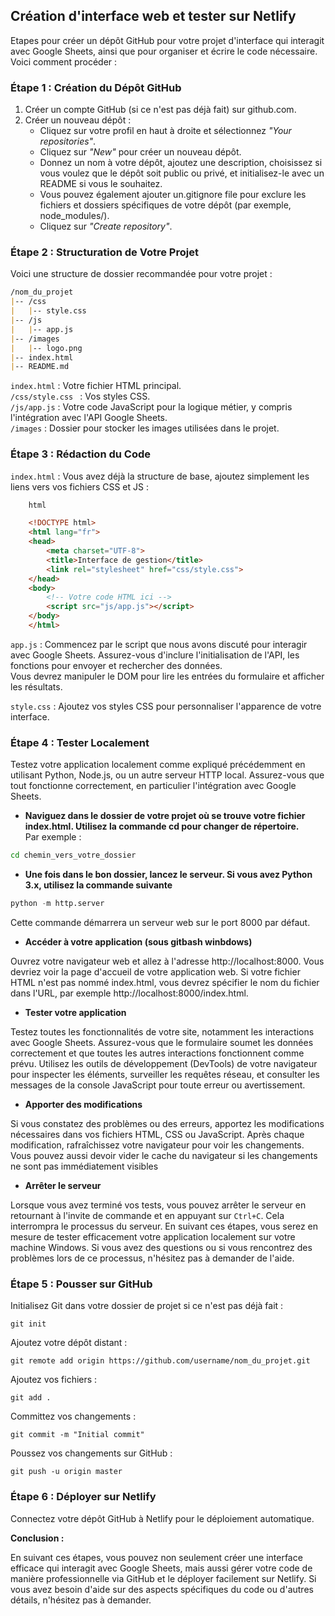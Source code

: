 ## Création d'interface web et tester sur Netlify

Etapes pour créer un dépôt GitHub pour votre projet d'interface qui interagit avec Google Sheets, ainsi que pour organiser et écrire le code nécessaire.   
Voici comment procéder :  

### Étape 1 : Création du Dépôt GitHub

1. Créer un compte GitHub (si ce n'est pas déjà fait) sur github.com.
2. Créer un nouveau dépôt :
    - Cliquez sur votre profil en haut à droite et sélectionnez *"Your repositories"*.
    - Cliquez sur *"New"* pour créer un nouveau dépôt.
    - Donnez un nom à votre dépôt, ajoutez une description, choisissez si vous voulez que le dépôt soit public ou privé, et initialisez-le avec un README si vous le souhaitez.
    - Vous pouvez également ajouter un.gitignore file pour exclure les fichiers et dossiers spécifiques de votre dépôt (par exemple, node_modules/).
    - Cliquez sur *"Create repository"*.


### Étape 2 : Structuration de Votre Projet

Voici une structure de dossier recommandée pour votre projet :

```md
/nom_du_projet
|-- /css
|   |-- style.css
|-- /js
|   |-- app.js
|-- /images
|   |-- logo.png
|-- index.html
|-- README.md
```

```index.html``` : Votre fichier HTML principal.    
```/css/style.css ```  : Vos styles CSS.  
```/js/app.js``` : Votre code JavaScript pour la logique métier, y compris l'intégration avec l'API Google Sheets.  
```/images``` : Dossier pour stocker les images utilisées dans le projet.


### Étape 3 : Rédaction du Code

```index.html``` : Vous avez déjà la structure de base, ajoutez simplement les liens vers vos fichiers CSS et JS :

```html
    html

    <!DOCTYPE html>
    <html lang="fr">
    <head>
        <meta charset="UTF-8">
        <title>Interface de gestion</title>
        <link rel="stylesheet" href="css/style.css">
    </head>
    <body>
        <!-- Votre code HTML ici -->
        <script src="js/app.js"></script>
    </body>
    </html>
```

```app.js``` : Commencez par le script que nous avons discuté pour interagir avec Google Sheets.
Assurez-vous d'inclure l'initialisation de l'API, les fonctions pour envoyer et rechercher des données.  
Vous devrez manipuler le DOM pour lire les entrées du formulaire et afficher les résultats.

```style.css``` : Ajoutez vos styles CSS pour personnaliser l'apparence de votre interface.

### Étape 4 : Tester Localement

Testez votre application localement comme expliqué précédemment en utilisant Python, Node.js, ou un autre serveur HTTP local.
Assurez-vous que tout fonctionne correctement, en particulier l'intégration avec Google Sheets.  

- **Naviguez dans le dossier de votre projet où se trouve votre fichier index.html. Utilisez la commande cd pour changer de répertoire.**   
Par exemple :

```bash
cd chemin_vers_votre_dossier

```

- **Une fois dans le bon dossier, lancez le serveur. Si vous avez Python 3.x, utilisez la commande suivante**

```python
python -m http.server
```  
Cette commande démarrera un serveur web sur le port 8000 par défaut.



- **Accéder à votre application (sous gitbash winbdows)**  

Ouvrez votre navigateur web et allez à l'adresse http://localhost:8000. Vous devriez voir la page d'accueil de votre application web. Si votre fichier HTML n'est pas nommé index.html, vous devrez spécifier le nom du fichier dans l'URL, par exemple http://localhost:8000/index.html.


- **Tester votre application** 

Testez toutes les fonctionnalités de votre site, notamment les interactions avec Google Sheets. Assurez-vous que le formulaire soumet les données correctement et que toutes les autres interactions fonctionnent comme prévu.
Utilisez les outils de développement (DevTools) de votre navigateur pour inspecter les éléments, surveiller les requêtes réseau, et consulter les messages de la console JavaScript pour toute erreur ou avertissement.

- **Apporter des modifications**

Si vous constatez des problèmes ou des erreurs, apportez les modifications nécessaires dans vos fichiers HTML, CSS ou JavaScript.
Après chaque modification, rafraîchissez votre navigateur pour voir les changements. Vous pouvez aussi devoir vider le cache du navigateur si les changements ne sont pas immédiatement visibles


- **Arrêter le serveur**

Lorsque vous avez terminé vos tests, vous pouvez arrêter le serveur en retournant à l'invite de commande et en appuyant sur ```Ctrl+C```. Cela interrompra le processus du serveur.
En suivant ces étapes, vous serez en mesure de tester efficacement votre application localement sur votre machine Windows. Si vous avez des questions ou si vous rencontrez des problèmes lors de ce processus, n'hésitez pas à demander de l'aide.



### Étape 5 : Pousser sur GitHub

Initialisez Git dans votre dossier de projet si ce n'est pas déjà fait :

    
```git
git init
```

Ajoutez votre dépôt distant :


```git
git remote add origin https://github.com/username/nom_du_projet.git
```


Ajoutez vos fichiers :

```git
git add .
```

Committez vos changements :


```git
git commit -m "Initial commit"
```

Poussez vos changements sur GitHub :


```git
git push -u origin master
```

### Étape 6 : Déployer sur Netlify

Connectez votre dépôt GitHub à Netlify pour le déploiement automatique.

**Conclusion :**

En suivant ces étapes, vous pouvez non seulement créer une interface efficace qui interagit avec Google Sheets, mais aussi gérer votre code de manière professionnelle via GitHub et le déployer facilement sur Netlify. 
Si vous avez besoin d'aide sur des aspects spécifiques du code ou d'autres détails, n'hésitez pas à demander.
